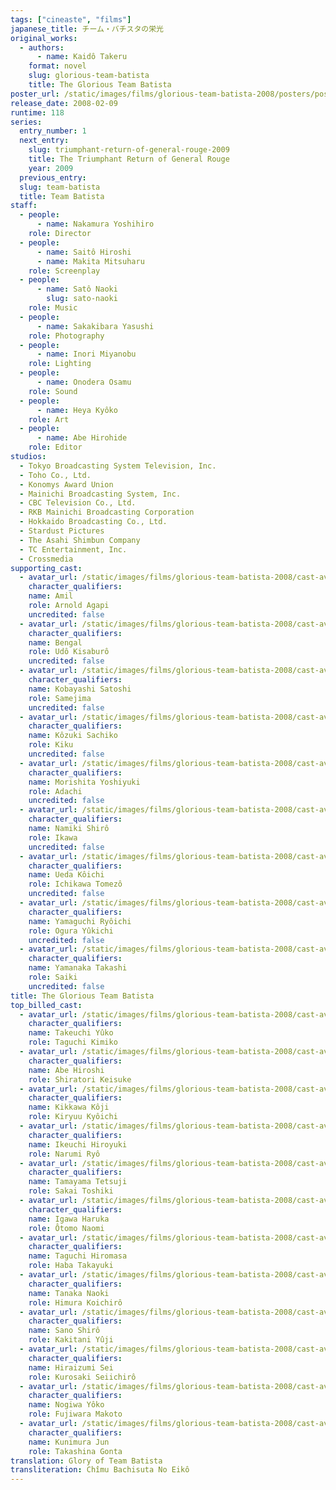 ```yaml
---
tags: ["cineaste", "films"]
japanese_title: チーム・バチスタの栄光
original_works:
  - authors:
      - name: Kaidô Takeru
    format: novel
    slug: glorious-team-batista
    title: The Glorious Team Batista
poster_url: /static/images/films/glorious-team-batista-2008/posters/poster.jpg
release_date: 2008-02-09
runtime: 118
series:
  entry_number: 1
  next_entry:
    slug: triumphant-return-of-general-rouge-2009
    title: The Triumphant Return of General Rouge
    year: 2009
  previous_entry:
  slug: team-batista
  title: Team Batista
staff:
  - people:
      - name: Nakamura Yoshihiro
    role: Director
  - people:
      - name: Saitô Hiroshi
      - name: Makita Mitsuharu
    role: Screenplay
  - people:
      - name: Satô Naoki
        slug: sato-naoki
    role: Music
  - people:
      - name: Sakakibara Yasushi
    role: Photography
  - people:
      - name: Inori Miyanobu
    role: Lighting
  - people:
      - name: Onodera Osamu
    role: Sound
  - people:
      - name: Heya Kyôko
    role: Art
  - people:
      - name: Abe Hirohide
    role: Editor
studios:
  - Tokyo Broadcasting System Television, Inc.
  - Toho Co., Ltd.
  - Konomys Award Union
  - Mainichi Broadcasting System, Inc.
  - CBC Television Co., Ltd.
  - RKB Mainichi Broadcasting Corporation
  - Hokkaido Broadcasting Co., Ltd.
  - Stardust Pictures
  - The Asahi Shimbun Company
  - TC Entertainment, Inc.
  - Crossmedia
supporting_cast:
  - avatar_url: /static/images/films/glorious-team-batista-2008/cast-avatars/amil-0.jpg
    character_qualifiers:
    name: Amil
    role: Arnold Agapi
    uncredited: false
  - avatar_url: /static/images/films/glorious-team-batista-2008/cast-avatars/bengal-0.jpg
    character_qualifiers:
    name: Bengal
    role: Udô Kisaburô
    uncredited: false
  - avatar_url: /static/images/films/glorious-team-batista-2008/cast-avatars/satoshi-kobayashi-0.jpg
    character_qualifiers:
    name: Kobayashi Satoshi
    role: Samejima
    uncredited: false
  - avatar_url: /static/images/films/glorious-team-batista-2008/cast-avatars/sachiko-kozuki-0.jpg
    character_qualifiers:
    name: Kôzuki Sachiko
    role: Kiku
    uncredited: false
  - avatar_url: /static/images/films/glorious-team-batista-2008/cast-avatars/yoshiyuki-morishita-0.jpg
    character_qualifiers:
    name: Morishita Yoshiyuki
    role: Adachi
    uncredited: false
  - avatar_url: /static/images/films/glorious-team-batista-2008/cast-avatars/shiro-namiki-0.jpg
    character_qualifiers:
    name: Namiki Shirô
    role: Ikawa
    uncredited: false
  - avatar_url: /static/images/films/glorious-team-batista-2008/cast-avatars/koichi-ueda-0.jpg
    character_qualifiers:
    name: Ueda Kôichi
    role: Ichikawa Tomezô
    uncredited: false
  - avatar_url: /static/images/films/glorious-team-batista-2008/cast-avatars/ryoichi-yamaguchi-0.jpg
    character_qualifiers:
    name: Yamaguchi Ryôichi
    role: Ogura Yûkichi
    uncredited: false
  - avatar_url: /static/images/films/glorious-team-batista-2008/cast-avatars/takashi-yamanaka-0.jpg
    character_qualifiers:
    name: Yamanaka Takashi
    role: Saiki
    uncredited: false
title: The Glorious Team Batista
top_billed_cast:
  - avatar_url: /static/images/films/glorious-team-batista-2008/cast-avatars/yuko-takeuchi-0.jpg
    character_qualifiers:
    name: Takeuchi Yûko
    role: Taguchi Kimiko
  - avatar_url: /static/images/films/glorious-team-batista-2008/cast-avatars/hiroshi-abe-0.jpg
    character_qualifiers:
    name: Abe Hiroshi
    role: Shiratori Keisuke
  - avatar_url: /static/images/films/glorious-team-batista-2008/cast-avatars/koji-kikkawa-0.jpg
    character_qualifiers:
    name: Kikkawa Kôji
    role: Kiryuu Kyôichi
  - avatar_url: /static/images/films/glorious-team-batista-2008/cast-avatars/hiroyuki-ikeuchi-0.jpg
    character_qualifiers:
    name: Ikeuchi Hiroyuki
    role: Narumi Ryô
  - avatar_url: /static/images/films/glorious-team-batista-2008/cast-avatars/tetsuji-tamayama-0.jpg
    character_qualifiers:
    name: Tamayama Tetsuji
    role: Sakai Toshiki
  - avatar_url: /static/images/films/glorious-team-batista-2008/cast-avatars/haruka-igawa-0.jpg
    character_qualifiers:
    name: Igawa Haruka
    role: Ôtomo Naomi
  - avatar_url: /static/images/films/glorious-team-batista-2008/cast-avatars/hiromasa-taguchi-0.jpg
    character_qualifiers:
    name: Taguchi Hiromasa
    role: Haba Takayuki
  - avatar_url: /static/images/films/glorious-team-batista-2008/cast-avatars/naoki-tanaka-0.jpg
    character_qualifiers:
    name: Tanaka Naoki
    role: Himura Koichirô
  - avatar_url: /static/images/films/glorious-team-batista-2008/cast-avatars/shiro-sano-0.jpg
    character_qualifiers:
    name: Sano Shirô
    role: Kakitani Yûji
  - avatar_url: /static/images/films/glorious-team-batista-2008/cast-avatars/sei-hiraizumi-0.jpg
    character_qualifiers:
    name: Hiraizumi Sei
    role: Kurosaki Seiichirô
  - avatar_url: /static/images/films/glorious-team-batista-2008/cast-avatars/yoko-nogiwa-0.jpg
    character_qualifiers:
    name: Nogiwa Yôko
    role: Fujiwara Makoto
  - avatar_url: /static/images/films/glorious-team-batista-2008/cast-avatars/jun-kunimura-0.jpg
    character_qualifiers:
    name: Kunimura Jun
    role: Takashina Gonta
translation: Glory of Team Batista
transliteration: Chîmu Bachisuta No Eikô
---
```

